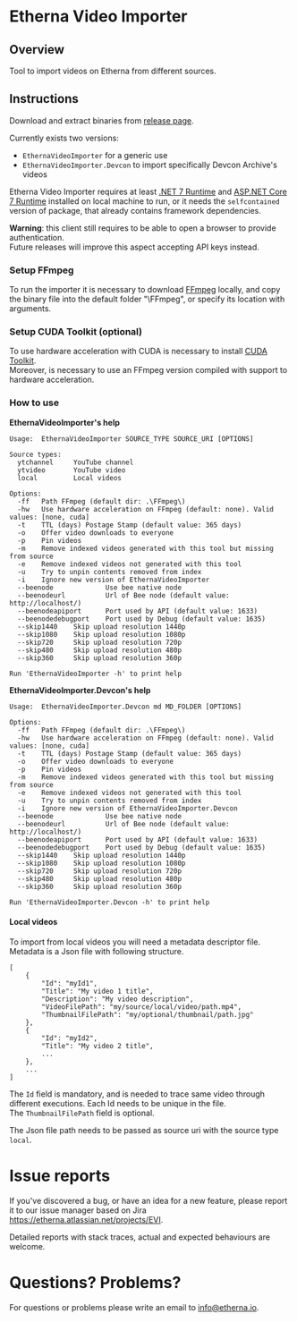 # Etherna Video Importer

## Overview
Tool to import videos on Etherna from different sources.

## Instructions
Download and extract binaries from [release page](https://github.com/Etherna/etherna-video-importer/releases).

Currently exists two versions:
* `EthernaVideoImporter` for a generic use
* `EthernaVideoImporter.Devcon` to import specifically Devcon Archive's videos

Etherna Video Importer requires at least [.NET 7 Runtime](https://dotnet.microsoft.com/download/dotnet/7.0) and [ASP.NET Core 7 Runtime](https://dotnet.microsoft.com/download/dotnet/7.0) installed on local machine to run, or it needs the `selfcontained` version of package, that already contains framework dependencies.

**Warning**: this client still requires to be able to open a browser to provide authentication.  
Future releases will improve this aspect accepting API keys instead.

### Setup FFmpeg
To run the importer it is necessary to download [FFmpeg](https://ffmpeg.org/download.html) locally, and copy the binary file into the default folder "\FFmpeg", or specify its location with arguments.

### Setup CUDA Toolkit (optional)
To use hardware acceleration with CUDA is necessary to install [CUDA Toolkit](https://developer.nvidia.com/cuda-toolkit).  
Moreover, is necessary to use an FFmpeg version compiled with support to hardware acceleration.

### How to use

**EthernaVideoImporter's help**
```
Usage:  EthernaVideoImporter SOURCE_TYPE SOURCE_URI [OPTIONS]

Source types:
  ytchannel     YouTube channel
  ytvideo       YouTube video
  local         Local videos

Options:
  -ff   Path FFmpeg (default dir: .\FFmpeg\)
  -hw   Use hardware acceleration on FFmpeg (default: none). Valid values: [none, cuda]
  -t    TTL (days) Postage Stamp (default value: 365 days)
  -o    Offer video downloads to everyone
  -p    Pin videos
  -m    Remove indexed videos generated with this tool but missing from source
  -e    Remove indexed videos not generated with this tool
  -u    Try to unpin contents removed from index
  -i    Ignore new version of EthernaVideoImporter
  --beenode             Use bee native node
  --beenodeurl          Url of Bee node (default value: http://localhost/)
  --beenodeapiport      Port used by API (default value: 1633)
  --beenodedebugport    Port used by Debug (default value: 1635)
  --skip1440    Skip upload resolution 1440p
  --skip1080    Skip upload resolution 1080p
  --skip720     Skip upload resolution 720p
  --skip480     Skip upload resolution 480p
  --skip360     Skip upload resolution 360p

Run 'EthernaVideoImporter -h' to print help
```

**EthernaVideoImporter.Devcon's help**
```
Usage:  EthernaVideoImporter.Devcon md MD_FOLDER [OPTIONS]

Options:
  -ff   Path FFmpeg (default dir: .\FFmpeg\)
  -hw   Use hardware acceleration on FFmpeg (default: none). Valid values: [none, cuda]
  -t    TTL (days) Postage Stamp (default value: 365 days)
  -o    Offer video downloads to everyone
  -p    Pin videos
  -m    Remove indexed videos generated with this tool but missing from source
  -e    Remove indexed videos not generated with this tool
  -u    Try to unpin contents removed from index
  -i    Ignore new version of EthernaVideoImporter.Devcon
  --beenode             Use bee native node
  --beenodeurl          Url of Bee node (default value: http://localhost/)
  --beenodeapiport      Port used by API (default value: 1633)
  --beenodedebugport    Port used by Debug (default value: 1635)
  --skip1440    Skip upload resolution 1440p
  --skip1080    Skip upload resolution 1080p
  --skip720     Skip upload resolution 720p
  --skip480     Skip upload resolution 480p
  --skip360     Skip upload resolution 360p

Run 'EthernaVideoImporter.Devcon -h' to print help
```

#### Local videos

To import from local videos you will need a metadata descriptor file.  
Metadata is a Json file with following structure.

```
[
    {
        "Id": "myId1",
        "Title": "My video 1 title",
        "Description": "My video description",
        "VideoFilePath": "my/source/local/video/path.mp4",
        "ThumbnailFilePath": "my/optional/thumbnail/path.jpg"
    },
    {
        "Id": "myId2",
        "Title": "My video 2 title",
        ...
    },
    ...
]
```

The `Id` field is mandatory, and is needed to trace same video through different executions. Each Id needs to be unique in the file.  
The `ThumbnailFilePath` field is optional.

The Json file path needs to be passed as source uri with the source type `local`.

# Issue reports
If you've discovered a bug, or have an idea for a new feature, please report it to our issue manager based on Jira https://etherna.atlassian.net/projects/EVI.

Detailed reports with stack traces, actual and expected behaviours are welcome.

# Questions? Problems?
For questions or problems please write an email to [info@etherna.io](mailto:info@etherna.io).
